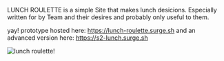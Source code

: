LUNCH ROULETTE is a simple Site that makes lunch desicions.
Especially written for by Team and their desires and probably only useful to them.

yay!
prototype hosted here: https://lunch-roulette.surge.sh
and an advanced version here: https://s2-lunch.surge.sh

![lunch roulette!](/src/lunch-rpulette.png)